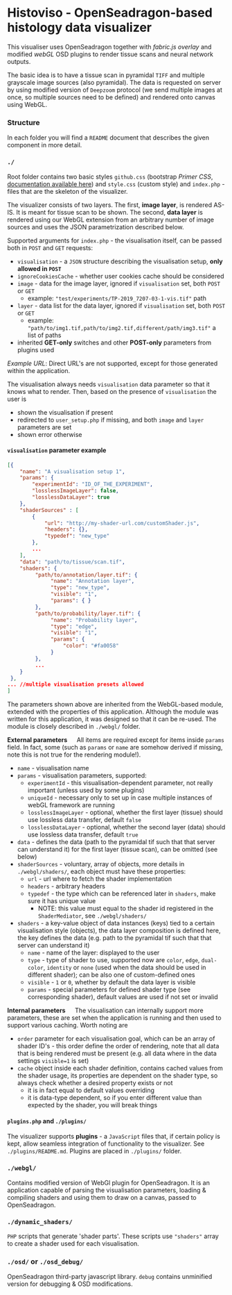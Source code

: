 # Histoviso - OpenSeadragon-based histology data visualizer

This visualiser uses OpenSeadragon together with _fabric.js overlay_ and modified _webGL_ OSD plugins to render 
tissue scans and neural network outputs.

The basic idea is to have a tissue scan in pyramidal `TIFF` and multiple grayscale image sources (also pyramidal).
The data is requested on server by using modified version of `Deepzoom` protocol (we send multiple images at once, so
multiple sources need to be defined) and rendered onto canvas using WebGL.


### Structure

In each folder you will find a `README` document that describes the given component in more detail.

### `./`
Root folder contains two basic styles `github.css` (bootstrap _Primer CSS_, [documentation available here](https://primer.style/css)) and `style.css` (custom style) and `index.php` - files 
that are the skeleton of the visualizer. 

The visualizer consists of two layers. The first, **image layer**, is rendered AS-IS. It is meant for tissue scan
to be shown. The second, **data layer** is rendered using our WebGL extension from an arbitrary number of image sources
 and uses the JSON parametrization described below.

Supported arguments for `index.php` - the visualisation itself, can be passed both in `POST` and `GET` requests:
- `visualisation` - a `JSON` structure describing the visualisation setup, **only allowed in `POST`**
- `ignoreCookiesCache` - whether user cookies cache should be considered
- `image` - data for the image layer, ignored if `visualisation` set, both `POST` or `GET`
    - example: `"test/experiments/TP-2019_7207-03-1-vis.tif"` path
- `layer` - data list for the data layer, ignored if `visualisation` set, both `POST` or `GET`
    - example: `"path/to/img1.tif,path/to/img2.tif,different/path/img3.tif"` a list of paths
- inherited **GET-only** switches and other **POST-only** parameters from plugins used

_Example URL_: Direct URL's are not supported, except for those generated within the application.



The visualisation always needs `visualisation` data parameter so that it knows what to render.
Then, based on the presence of `visualisation` the user is
- shown the visualisation if present
- redirected to `user_setup.php` if missing, and both `image` and `layer` parameters are set
- shown error otherwise

#### ``visualisation`` parameter example
````JSON
[{    
    "name": "A visualisation setup 1",
    "params": {
        "experimentId": "ID_OF_THE_EXPERIMENT",
        "losslessImageLayer": false,
        "losslessDataLayer": true
    }, 
    "shaderSources" : [
        {
            "url": "http://my-shader-url.com/customShader.js",
            "headers": {},
            "typedef": "new_type"
        }, 
        ...
    ],
    "data": "path/to/tissue/scan.tif",
    "shaders": {
         "path/to/annotation/layer.tif": { 
              "name": "Annotation layer",
              "type": "new_type", 
              "visible": "1", 
              "params": { }
         },
         "path/to/probability/layer.tif": {
              "name": "Probability layer",
              "type": "edge", 
              "visible": "1", 
              "params": { 
                  "color": "#fa0058"
              }
         },
         ...
    }
 },
... //multiple visualisation presets allowed
]
````
The parameters shown above are inherited from the WebGL-based module, extended with the properties of
this application. Although the module was written for this application, it was designed so that it can be
re-used. The module is closely described in `./webgl/` folder.

**External parameters** &emsp;
All items are required except for items inside `params` field. In fact, some (such as `params` or `name` are somehow derived if missing, 
note this is not true for the rendering module!).
- `name` - visualisation name
- `params` - visualisation parameters, supported:
    - `experimentId` - this visualisation-dependent parameter, not really important (unless used by some plugins)
    - `uniqueId` - necessary only to set up in case multiple instances of webGL framework are running
    - `losslessImageLayer` - optional, whether the first layer (tissue) should use lossless data transfer, default `false`
    - `losslessDataLayer` - optional, whether the second layer (data) should use lossless data transfer, default `true`
- `data` - defines the data (path to the pyramidal tif such that that server can understand it) for the first layer (tissue scan), can be omitted (see below)
- `shaderSources` - voluntary, array of objects, more details in `./webgl/shaders/`, each object must have these properties:
    - `url` - url where to fetch the shader implementation
    - `headers` - arbitrary headers
    - `typedef` - the type which can be referenced later in `shaders`, make sure it has unique value
        - NOTE: this value must equal to the shader id registered in the `ShaderMediator`, see `./webgl/shaders/`
- `shaders` - a key-value object of data instances (keys) tied to a certain visualisation style (objects), the data layer composition is defined here, 
the key defines the data (e.g. path to the pyramidal tif such that that server can understand it)
    - `name` - name of the layer: displayed to the user
    - `type` - type of shader to use, supported now are `color`, `edge`, `dual-color`, `identity` or `none` (used when the data should be used in different shader); can be also one of custom-defined ones 
    - `visible` -  `1` or `0`, whether by default the data layer is visible
    - `params` - special parameters for defined shader type (see corresponding shader), default values are used if not set or invalid

**Internal parameters** &emsp;
The visualisation can internally support more parameters, these are set when the application is running and then used to
support various caching. Worth noting are
- `order` parameter for each visualisation goal, which can be an array of shader ID's - this order define the order of rendering, note that all data that is being
rendered must be present (e.g. all data where in the data settings `visible=1` is set)
- `cache` object inside each shader definition, contains cached values from the shader usage, its properties are dependent on the
shader type, so always check whether a desired property exists or not
    - it is in fact equal to default values overriding
    - it is data-type dependent, so if you enter different value than expected by the shader, you will break things
    

####  `plugins.php` and `./plugins/`
The visualizer supports **plugins** - a `JavaScript` files that, if certain policy is kept, allow seamless integration 
of functionality to the visualizer. See `./plugins/README.md`. Plugins are placed in `./plugins/` folder.

### `./webgl/`
Contains modified version of WebGl plugin for OpenSeadragon. It is an application capable of parsing the visualisation
parameters, loading & compiling shaders and using them to draw on a canvas, passed to OpenSeadragon.

### `./dynamic_shaders/`
`PHP` scripts that generate 'shader parts'. These scripts use `"shaders"` array to create a shader used for each visualisation.

### `./osd/` or `./osd_debug/`
OpenSeadragon third-party javascript library. `debug` contains unminified version for debugging & OSD modifications.
